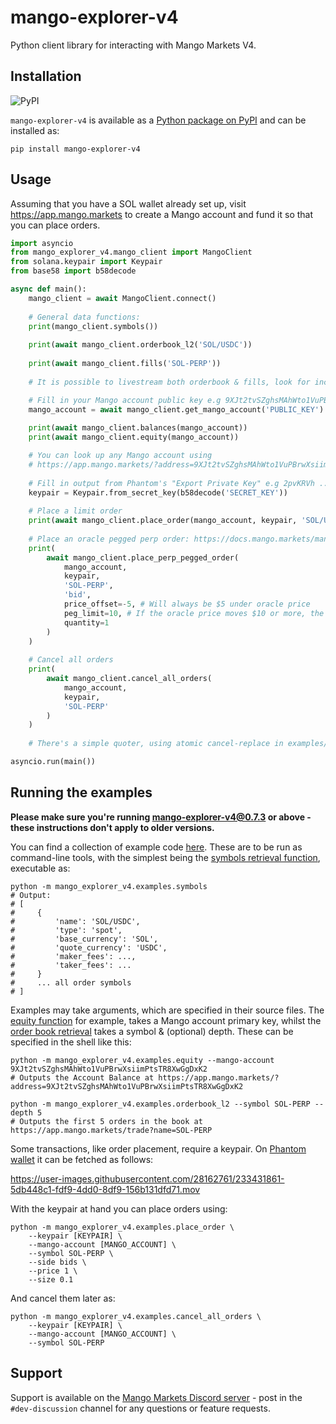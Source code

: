 # mango-explorer-v4

Python client library for interacting with Mango Markets V4.

## Installation

![PyPI](https://img.shields.io/pypi/v/mango-explorer-v4)

`mango-explorer-v4` is available as a [Python package on PyPI](https://pypi.org/project/mango-explorer-v4) and can be installed as:

```
pip install mango-explorer-v4
```

## Usage

Assuming that you have a SOL wallet already set up, visit https://app.mango.markets to create a Mango account and fund it so that you can place orders.

```python
import asyncio
from mango_explorer_v4.mango_client import MangoClient
from solana.keypair import Keypair
from base58 import b58decode

async def main():
    mango_client = await MangoClient.connect()
    
    # General data functions:
    print(mango_client.symbols())
    
    print(await mango_client.orderbook_l2('SOL/USDC'))
    
    print(await mango_client.fills('SOL-PERP'))
    
    # It is possible to livestream both orderbook & fills, look for incremental_*.py in the examples folder

    # Fill in your Mango account public key e.g 9XJt2tvSZghsMAhWto1VuPBrwXsiimPtsTR8XwGgDxK2
    mango_account = await mango_client.get_mango_account('PUBLIC_KEY')
 
    print(await mango_client.balances(mango_account))
    print(await mango_client.equity(mango_account))

    # You can look up any Mango account using
    # https://app.mango.markets/?address=9XJt2tvSZghsMAhWto1VuPBrwXsiimPtsTR8XwGgDxK2
    
    # Fill in output from Phantom's "Export Private Key" e.g 2pvKRVh ... 1fL5qGq
    keypair = Keypair.from_secret_key(b58decode('SECRET_KEY'))
    
    # Place a limit order
    print(await mango_client.place_order(mango_account, keypair, 'SOL/USDC', 'bid', 10, 0.1, 'limit'))
    
    # Place an oracle pegged perp order: https://docs.mango.markets/mango-markets/oracle-peg-orders
    print(
        await mango_client.place_perp_pegged_order(
            mango_account,
            keypair,
            'SOL-PERP',
            'bid',
            price_offset=-5, # Will always be $5 under oracle price
            peg_limit=10, # If the oracle price moves $10 or more, the order will expire
            quantity=1
        )
    )
    
    # Cancel all orders
    print(
        await mango_client.cancel_all_orders(
            mango_account,
            keypair,
            'SOL-PERP'
        )
    )
    
    # There's a simple quoter, using atomic cancel-replace in examples/market_maker.py

asyncio.run(main())
```

## Running the examples

**Please make sure you're running mango-explorer-v4@0.7.3 or above - these instructions don't apply to older versions.**

You can find a collection of example code [here](./mango_explorer_v4/examples). These are to be run as command-line tools, with the simplest being the [symbols retrieval function](./mango_explorer_v4/examples/symbols.py), executable as:
```shell
python -m mango_explorer_v4.examples.symbols
# Output:
# [
#     {
#         'name': 'SOL/USDC',
#         'type': 'spot',
#         'base_currency': 'SOL',
#         'quote_currency': 'USDC',
#         'maker_fees': ...,
#         'taker_fees': ...
#     }
#     ... all order symbols
# ]
```

Examples may take arguments, which are specified in their source files. The [equity function](https://github.com/blockworks-foundation/mango-explorer-v4/blob/master/mango_explorer_v4/examples/equity.py) for example, takes a Mango account primary key, whilst the [order book retrieval](https://github.com/blockworks-foundation/mango-explorer-v4/blob/master/mango_explorer_v4/examples/orderbook_l2.py) takes a symbol & (optional) depth. These can be specified in the shell like this:

```shell
python -m mango_explorer_v4.examples.equity --mango-account 9XJt2tvSZghsMAhWto1VuPBrwXsiimPtsTR8XwGgDxK2
# Outputs the Account Balance at https://app.mango.markets/?address=9XJt2tvSZghsMAhWto1VuPBrwXsiimPtsTR8XwGgDxK2

python -m mango_explorer_v4.examples.orderbook_l2 --symbol SOL-PERP --depth 5
# Outputs the first 5 orders in the book at https://app.mango.markets/trade?name=SOL-PERP
```

Some transactions, like order placement, require a keypair. On [Phantom wallet](https://phantom.app/) it can be fetched as follows:

https://user-images.githubusercontent.com/28162761/233431861-5db448c1-fdf9-4dd0-8df9-156b131dfd71.mov

With the keypair at hand you can place orders using:

```shell
python -m mango_explorer_v4.examples.place_order \
    --keypair [KEYPAIR] \
    --mango-account [MANGO_ACCOUNT] \
    --symbol SOL-PERP \
    --side bids \
    --price 1 \
    --size 0.1
```

And cancel them later as:
```shell
python -m mango_explorer_v4.examples.cancel_all_orders \
    --keypair [KEYPAIR] \
    --mango-account [MANGO_ACCOUNT] \
    --symbol SOL-PERP
```

## Support

Support is available on the [Mango Markets Discord server](https://discord.gg/8vs8uJJrcp) - post in the `#dev-discussion` channel for any questions or feature requests. 
